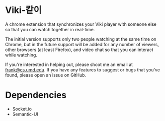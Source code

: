 Viki-캍이
=========

A chrome extension that synchronizes your Viki player with someone else so that
you can watch together in real-time. 

The initial version supports only two people watching at the same time on
Chrome, but in the future support will be added for any number of viewers, other
browsers (at least Firefox), and video chat so that you can interact while
watching. 

If you're interested in helping out, please shoot me an email at
frank@cs.umd.edu. If you have any features to suggest or bugs that you've found,
please open an issue on GitHub.


Dependencies
============

  - Socket.io
  - Semantic-UI
